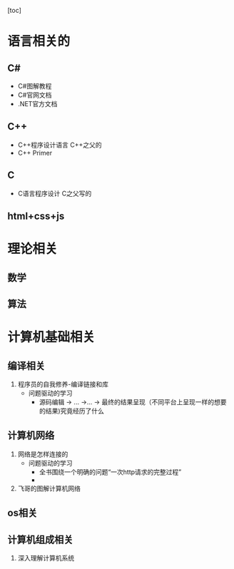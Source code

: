 [toc]

# 语言相关的
## C#
- C#图解教程
- C#官网文档
- .NET官方文档

## C++
- C++程序设计语言  C++之父的
- C++ Primer

## C
- C语言程序设计  C之父写的

## html+css+js

# 理论相关
## 数学


## 算法



# 计算机基础相关
## 编译相关
1. 程序员的自我修养-编译链接和库 
	- 问题驱动的学习
		- 源码编辑 -> ... ->... -> 最终的结果呈现（不同平台上呈现一样的想要的结果)究竟经历了什么

## 计算机网络
1. 网络是怎样连接的
	- 问题驱动的学习
		- 全书围绕一个明确的问题“一次http请求的完整过程”
		- 
2. 飞哥的图解计算机网络


## os相关

## 计算机组成相关
1. 深入理解计算机系统
